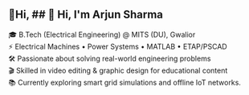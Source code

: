 ## 👋Hi, ## 👋 Hi, I'm Arjun Sharma

🎓 B.Tech (Electrical Engineering) @ MITS (DU), Gwalior  
⚡ Electrical Machines • Power Systems • MATLAB • ETAP/PSCAD  
🛠️ Passionate about solving real-world engineering problems  
🎬 Skilled in video editing & graphic design for educational content  
📚 Currently exploring smart grid simulations and offline IoT networks.

